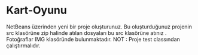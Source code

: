 # Kart-Oyunu
 
NetBeans üzerinden yeni bir proje oluşturunuz. Bu oluşturduğunuz projenin src klasörüne zip halinde atılan dosyaları bu src klasörüne atınız .
Fotoğraflar IMG klasöründe bulunmaktadır. 
NOT : Proje test classından çalıştırmalıdır.
